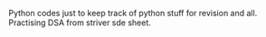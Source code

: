 Python codes just to keep track of python stuff for revision and all. Practising DSA from striver sde sheet.

